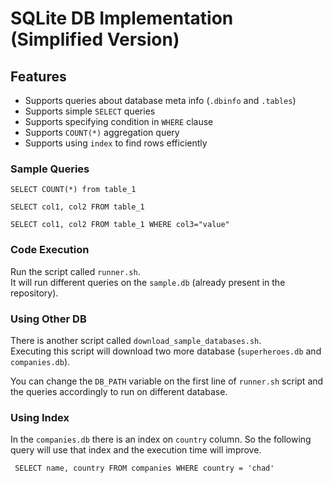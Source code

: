 # SQLite DB Implementation (Simplified Version)

## Features
 - Supports queries about database meta info (`.dbinfo` and `.tables`)
 - Supports simple `SELECT` queries
 - Supports specifying condition in `WHERE` clause
 - Supports `COUNT(*)` aggregation query
 - Supports using `index` to find rows efficiently 

### Sample Queries
```
SELECT COUNT(*) from table_1
```

```
SELECT col1, col2 FROM table_1
```

```
SELECT col1, col2 FROM table_1 WHERE col3="value"
```

### Code Execution
Run the script called `runner.sh`.
\
It will run different queries on the `sample.db` (already present in the repository).

### Using Other DB

There is another script called `download_sample_databases.sh`.
\
Executing this script will download two more database (`superheroes.db` and `companies.db`).

You can change the `DB_PATH` variable on the first line of `runner.sh` script and the queries accordingly to run on different database.


### Using Index

In the `companies.db` there is an index on `country` column. So the following query will use that index and the execution time will improve.

```
 SELECT name, country FROM companies WHERE country = 'chad'
```